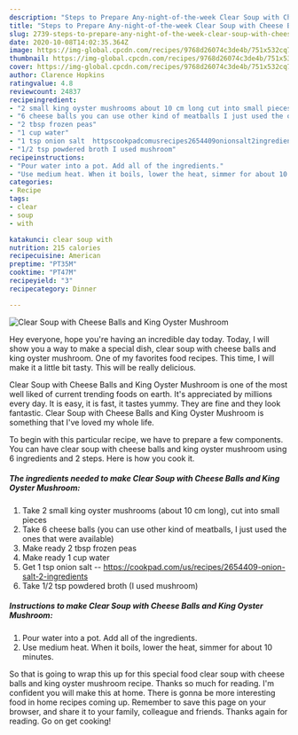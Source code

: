 ```yaml
---
description: "Steps to Prepare Any-night-of-the-week Clear Soup with Cheese Balls and King Oyster Mushroom"
title: "Steps to Prepare Any-night-of-the-week Clear Soup with Cheese Balls and King Oyster Mushroom"
slug: 2739-steps-to-prepare-any-night-of-the-week-clear-soup-with-cheese-balls-and-king-oyster-mushroom
date: 2020-10-08T14:02:35.364Z
image: https://img-global.cpcdn.com/recipes/9768d26074c3de4b/751x532cq70/clear-soup-with-cheese-balls-and-king-oyster-mushroom-recipe-main-photo.jpg
thumbnail: https://img-global.cpcdn.com/recipes/9768d26074c3de4b/751x532cq70/clear-soup-with-cheese-balls-and-king-oyster-mushroom-recipe-main-photo.jpg
cover: https://img-global.cpcdn.com/recipes/9768d26074c3de4b/751x532cq70/clear-soup-with-cheese-balls-and-king-oyster-mushroom-recipe-main-photo.jpg
author: Clarence Hopkins
ratingvalue: 4.8
reviewcount: 24837
recipeingredient:
- "2 small king oyster mushrooms about 10 cm long cut into small pieces"
- "6 cheese balls you can use other kind of meatballs I just used the ones that were available"
- "2 tbsp frozen peas"
- "1 cup water"
- "1 tsp onion salt  httpscookpadcomusrecipes2654409onionsalt2ingredients"
- "1/2 tsp powdered broth I used mushroom"
recipeinstructions:
- "Pour water into a pot. Add all of the ingredients."
- "Use medium heat. When it boils, lower the heat, simmer for about 10 minutes."
categories:
- Recipe
tags:
- clear
- soup
- with

katakunci: clear soup with 
nutrition: 215 calories
recipecuisine: American
preptime: "PT35M"
cooktime: "PT47M"
recipeyield: "3"
recipecategory: Dinner

---
```



![Clear Soup with Cheese Balls and King Oyster Mushroom](https://img-global.cpcdn.com/recipes/9768d26074c3de4b/751x532cq70/clear-soup-with-cheese-balls-and-king-oyster-mushroom-recipe-main-photo.jpg)

Hey everyone, hope you're having an incredible day today. Today, I will show you a way to make a special dish, clear soup with cheese balls and king oyster mushroom. One of my favorites food recipes. This time, I will make it a little bit tasty. This will be really delicious.



Clear Soup with Cheese Balls and King Oyster Mushroom is one of the most well liked of current trending foods on earth. It's appreciated by millions every day. It is easy, it is fast, it tastes yummy. They are fine and they look fantastic. Clear Soup with Cheese Balls and King Oyster Mushroom is something that I've loved my whole life.


To begin with this particular recipe, we have to prepare a few components. You can have clear soup with cheese balls and king oyster mushroom using 6 ingredients and 2 steps. Here is how you cook it.

<!--inarticleads1-->

##### The ingredients needed to make Clear Soup with Cheese Balls and King Oyster Mushroom:

1. Take 2 small king oyster mushrooms (about 10 cm long), cut into small pieces
1. Take 6 cheese balls (you can use other kind of meatballs, I just used the ones that were available)
1. Make ready 2 tbsp frozen peas
1. Make ready 1 cup water
1. Get 1 tsp onion salt -- https://cookpad.com/us/recipes/2654409-onion-salt-2-ingredients
1. Take 1/2 tsp powdered broth (I used mushroom)




<!--inarticleads2-->

##### Instructions to make Clear Soup with Cheese Balls and King Oyster Mushroom:

1. Pour water into a pot. Add all of the ingredients.
1. Use medium heat. When it boils, lower the heat, simmer for about 10 minutes.




So that is going to wrap this up for this special food clear soup with cheese balls and king oyster mushroom recipe. Thanks so much for reading. I'm confident you will make this at home. There is gonna be more interesting food in home recipes coming up. Remember to save this page on your browser, and share it to your family, colleague and friends. Thanks again for reading. Go on get cooking!
